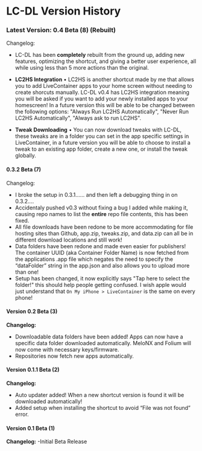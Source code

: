 # LC-DL Version History

### Latest Version: 0.4 Beta (8) (Rebuilt)
Changelog:

- LC-DL has been **completely** rebuilt from the ground up, adding new features, optimizing the shortcut, and giving a better user experience, all while using less than 5 more actions than the original.

- **LC2HS Integration** • LC2HS is another shortcut made by me that allows you to add LiveContainer apps to your home screen without needing to create shorcuts manually. LC-DL v0.4 has LC2HS integration meaning you will be asked if you want to add your newly installed apps to your homescreen! In a future version this will be able to be changed between the following options: "Always Run LC2HS Automatically", "Never Run LC2HS Automatically", "Always ask to run LC2HS".

- **Tweak Downloading** • You can now download tweaks with LC-DL, these tweaks are in a folder you can set in the app specific settings in LiveContainer, in a future version you will be able to choose to install a tweak to an existing app folder, create a new one, or install the tweak globally.

#### 0.3.2 Beta (7)
Changelog:

- I broke the setup in 0.3.1...... and then left a debugging thing in on 0.3.2....
- Accidentaly pushed v0.3 without fixing a bug I added while making it, causing repo names to list the **entire** repo file contents, this has been fixed.
- All file downloads have been redone to be more accommodating for file hosting sites than Github, app.zip, tweaks.zip, and data.zip can all be in different download locations and still work!
- Data folders have been redone and made even easier for publishers! The container UUID (aka Container Folder Name) is now fetched from the applications .app file which negates the need to specify the “dataFolder” string in the app.json and also allows you to upload more than one!
- Setup has been changed, it now explicitly says "Tap here to select the folder!" this should help people getting confused. I wish apple would just understand that `On My iPhone > LiveContainer` is the same on every phone!


#### Version 0.2 Beta (3)
**Changelog:**
- Downloadable data folders have been added! Apps can now have a specific data folder downloaded automatically. MeloNX and Folium will now come with necessary keys/firmware.
- Repositories now fetch new apps automatically.


#### Version 0.1.1 Beta (2)
**Changelog:**
- Auto updater added! When a new shortcut version is found it will be downloaded automatically!
- Added setup when installing the shortcut to avoid “File was not found” error.


#### Version 0.1 Beta (1)
**Changelog:**
-Initial Beta Release
